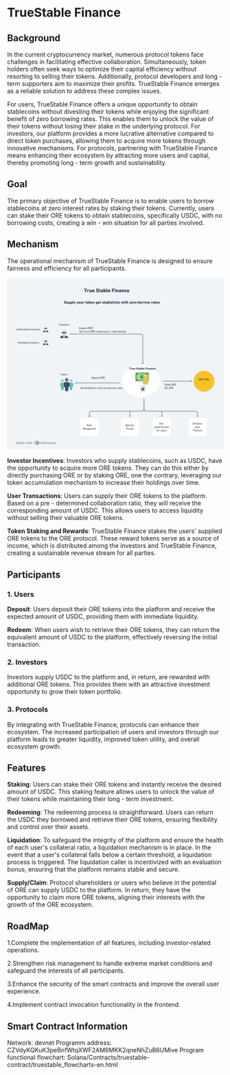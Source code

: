 # TrueStable Finance

## Background

In the current cryptocurrency market, numerous protocol tokens face challenges in facilitating effective collaboration. Simultaneously, token holders often seek ways to optimize their capital efficiency without resorting to selling their tokens. Additionally, protocol developers and long - term supporters aim to maximize their profits. TrueStable Finance emerges as a reliable solution to address these complex issues.

For users, TrueStable Finance offers a unique opportunity to obtain stablecoins without divesting their tokens while enjoying the significant benefit of zero borrowing rates. This enables them to unlock the value of their tokens without losing their stake in the underlying protocol. For investors, our platform provides a more lucrative alternative compared to direct token purchases, allowing them to acquire more tokens through innovative mechanisms. For protocols, partnering with TrueStable Finance means enhancing their ecosystem by attracting more users and capital, thereby promoting long - term growth and sustainability.

## Goal

The primary objective of TrueStable Finance is to enable users to borrow stablecoins at zero interest rates by staking their tokens. Currently, users can stake their ORE tokens to obtain stablecoins, specifically USDC, with no borrowing costs, creating a win - win situation for all parties involved.

## Mechanism

The operational mechanism of TrueStable Finance is designed to ensure fairness and efficiency for all participants.

![Diagram](diagram.png)

**Investor Incentives**: Investors who supply stablecoins, such as USDC, have the opportunity to acquire more ORE tokens. They can do this either by directly purchasing ORE or by staking ORE, one the contrary, leveraging our token accumulation mechanism to increase their holdings over time.

**User Transactions**: Users can supply their ORE tokens to the platform. Based on a pre - determined collaboration ratio, they will receive the corresponding amount of USDC. This allows users to access liquidity without selling their valuable ORE tokens.

**Token Staking and Rewards**: TrueStable Finance stakes the users' supplied ORE tokens to the ORE protocol. These reward tokens serve as a source of income, which is distributed among the investors and TrueStable Finance, creating a sustainable revenue stream for all parties.

## Participants

### 1. Users

**Deposit**: Users deposit their ORE tokens into the platform and receive the expected amount of USDC, providing them with immediate liquidity.

**Redeem**: When users wish to retrieve their ORE tokens, they can return the equivalent amount of USDC to the platform, effectively reversing the initial transaction.

### 2. Investors

Investors supply USDC to the platform and, in return, are rewarded with additional ORE tokens. This provides them with an attractive investment opportunity to grow their token portfolio.

### 3. Protocols

By integrating with TrueStable Finance, protocols can enhance their ecosystem. The increased participation of users and investors through our platform leads to greater liquidity, improved token utility, and overall ecosystem growth.

## Features

**Staking**: Users can stake their ORE tokens and instantly receive the desired amount of USDC. This staking feature allows users to unlock the value of their tokens while maintaining their long - term investment.

**Redeeming**: The redeeming process is straightforward. Users can return the USDC they borrowed and retrieve their ORE tokens, ensuring flexibility and control over their assets.

**Liquidation**: To safeguard the integrity of the platform and ensure the health of each user's collateral ratio, a liquidation mechanism is in place. In the event that a user's collateral falls below a certain threshold, a liquidation process is triggered. The liquidation caller is incentivized with an evaluation bonus, ensuring that the platform remains stable and secure.

**Supply/Claim**: Protocol shareholders or users who believe in the potential of ORE can supply USDC to the platform. In return, they have the opportunity to claim more ORE tokens, aligning their interests with the growth of the ORE ecosystem.

## RoadMap

1.Complete the implementation of all features, including investor-related operations.

2.Strengthen risk management to handle extreme market conditions and safeguard the interests of all participants.

3.Enhance the security of the smart contracts and improve the overall user experience.

4.Implement contract invocation functionality in the frontend.

## Smart Contract Information

Network: devnet
Programm address: CZVdyKQKuK3peBnfWtqXWF2AM6MKK2qneNhZuB6UMive
Program functional flowchart: Solana/Contracts/truestable-contract/truestable_flowcharts-en.html

